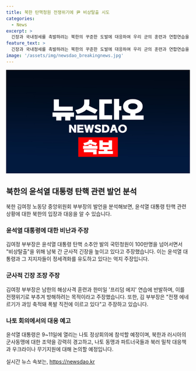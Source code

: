 ```yaml
---
title: 북한 탄핵청원 전쟁위기에 尹 비상탈출 시도
categories:
  - News
excerpt: >
  긴장과 국내정세를 촉발하려는 북한의 꾸준한 도발에 대응하여 우리 군의 훈련과 연합연습을 비난하는 김여정 부부장의 발언이 논란을 일으키고 있다. 윤석열 대통령의 탄핵 소추안 발의로 국내 정세가 고조되는 가운데, 북한은 이를 이용해 군사적 긴장 조장을 시도하고 있다는 비판을 받고 있다. 미 워싱턴DC에서 열리는 나토 정상회의에 참석하는 윤 대통령은 북한과 러시아의 군사동맹에 대한 경고와 북러 대응책 등을 논의할 예정이다. 
feature_text: >
  긴장과 국내정세를 촉발하려는 북한의 꾸준한 도발에 대응하여 우리 군의 훈련과 연합연습을 비난하는 김여정 부부장의 발언이 논란을 일으키고 있다. 윤석열 대통령의 탄핵 소추안 발의로 국내 정세가 고조되는 가운데, 북한은 이를 이용해 군사적 긴장 조장을 시도하고 있다는 비판을 받고 있다. 미 워싱턴DC에서 열리는 나토 정상회의에 참석하는 윤 대통령은 북한과 러시아의 군사동맹에 대한 경고와 북러 대응책 등을 논의할 예정이다. 
image: '/assets/img/newsdao_breakingnews.jpg'
---
```


<p><img src="/assets/img/newsdao_breakingnews.jpg" alt="ontimetimes 속보" /></p>

<h2 data-ke-size="size26">북한의 윤석열 대통령 탄핵 관련 발언 분석</h2>

<p data-ke-size="size16">북한 김여정 노동당 중앙위원회 부부장의 발언을 분석해보면, 윤석열 대통령 탄핵 관련 상황에 대한 북한의 입장과 대응을 알 수 있습니다.</p>

<h3><b>윤석열 대통령에 대한 비난과 주장</b></h3>

<p data-ke-size="size16">김여정 부부장은 윤석열 대통령 탄핵 소추안 발의 국민청원이 100만명을 넘어서면서 "비상탈출"을 위해 남북 간 군사적 긴장을 높이고 있다고 주장했습니다. 이는 윤석열 대통령과 그 지지자들이 정세격화를 유도하고 있다는 억지 주장입니다.</p>

<h3><b>군사적 긴장 조장 주장</b></h3>

<p data-ke-size="size16">김여정 부부장은 남한의 해상사격 훈련과 한미일 '프리덤 에지' 연습에 반발하며, 이를 전쟁위기로 부추겨 방해하려는 목적이라고 주장했습니다. 또한, 김 부부장은 "전쟁 에네르기가 과잉 축적돼 폭발 직전에 이르고 있다"고 주장하고 있습니다.</p>

<h3><b>나토 회의에서의 대응 예고</b></h3>

<p data-ke-size="size16">윤석열 대통령은 9~11일에 열리는 나토 정상회의에 참석할 예정이며, 북한과 러시아의 군사동맹에 대한 조약을 강력히 경고하고, 나토 동맹과 파트너국들과 북러 밀착 대응책과 우크라이나 무기지원에 대해 논의할 예정입니다.</p>
실시간 뉴스 속보는, <a href="https://newsdao.kr" rel="dofollow">https://newsdao.kr</a>


